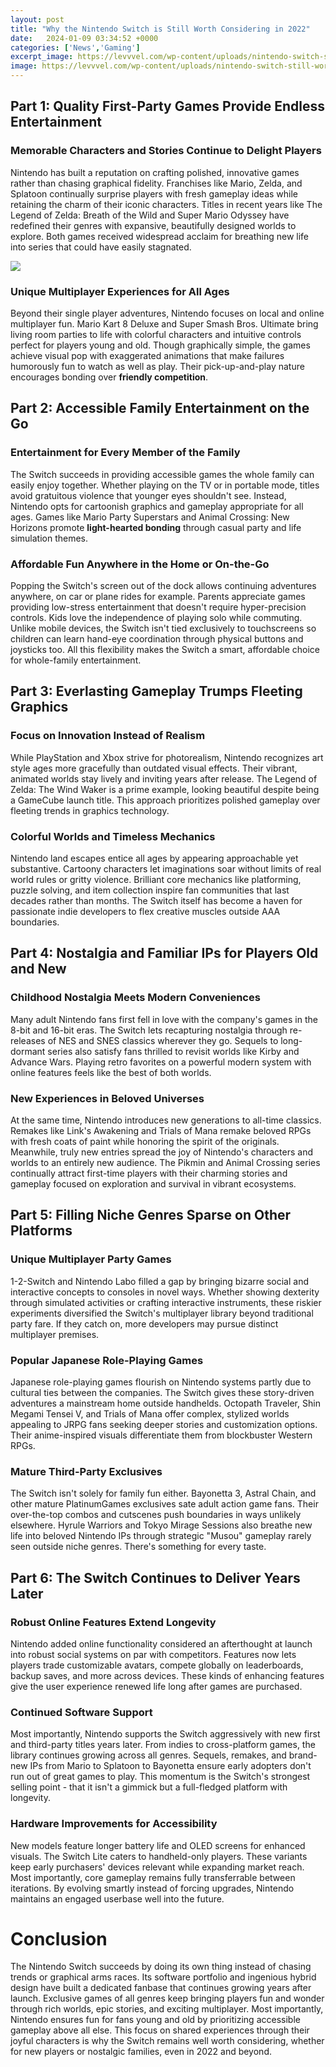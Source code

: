 ```yaml
---
layout: post
title: "Why the Nintendo Switch is Still Worth Considering in 2022"
date:   2024-01-09 03:34:52 +0000
categories: ['News','Gaming']
excerpt_image: https://levvvel.com/wp-content/uploads/nintendo-switch-still-worth-it-in-2020.jpg
image: https://levvvel.com/wp-content/uploads/nintendo-switch-still-worth-it-in-2020.jpg
---
```


## Part 1: Quality First-Party Games Provide Endless Entertainment
### **Memorable Characters and Stories Continue to Delight Players** 
Nintendo has built a reputation on crafting polished, innovative games rather than chasing graphical fidelity. Franchises like Mario, Zelda, and Splatoon continually surprise players with fresh gameplay ideas while retaining the charm of their iconic characters. Titles in recent years like The Legend of Zelda: Breath of the Wild and Super Mario Odyssey have redefined their genres with expansive, beautifully designed worlds to explore. Both games received widespread acclaim for breathing new life into series that could have easily stagnated.

![](https://levvvel.com/wp-content/uploads/nintendo-switch-still-worth-it-in-2020.jpg)
### **Unique Multiplayer Experiences for All Ages**
Beyond their single player adventures, Nintendo focuses on local and online multiplayer fun. Mario Kart 8 Deluxe and Super Smash Bros. Ultimate bring living room parties to life with colorful characters and intuitive controls perfect for players young and old. Though graphically simple, the games achieve visual pop with exaggerated animations that make failures humorously fun to watch as well as play. Their pick-up-and-play nature encourages bonding over **friendly competition**.
## Part 2: Accessible Family Entertainment on the Go
### **Entertainment for Every Member of the Family**
The Switch succeeds in providing accessible games the whole family can easily enjoy together. Whether playing on the TV or in portable mode, titles avoid gratuitous violence that younger eyes shouldn't see. Instead, Nintendo opts for cartoonish graphics and gameplay appropriate for all ages. Games like Mario Party Superstars and Animal Crossing: New Horizons promote **light-hearted bonding** through casual party and life simulation themes.
### **Affordable Fun Anywhere in the Home or On-the-Go** 
Popping the Switch's screen out of the dock allows continuing adventures anywhere, on car or plane rides for example. Parents appreciate games providing low-stress entertainment that doesn't require hyper-precision controls. Kids love the independence of playing solo while commuting. Unlike mobile devices, the Switch isn't tied exclusively to touchscreens so children can learn hand-eye coordination through physical buttons and joysticks too. All this flexibility makes the Switch a smart, affordable choice for whole-family entertainment.
## Part 3: Everlasting Gameplay Trumps Fleeting Graphics 
### **Focus on Innovation Instead of Realism**
While PlayStation and Xbox strive for photorealism, Nintendo recognizes art style ages more gracefully than outdated visual effects. Their vibrant, animated worlds stay lively and inviting years after release. The Legend of Zelda: The Wind Waker is a prime example, looking beautiful despite being a GameCube launch title. This approach prioritizes polished gameplay over fleeting trends in graphics technology.
### **Colorful Worlds and Timeless Mechanics** 
Nintendo land escapes entice all ages by appearing approachable yet substantive. Cartoony characters let imaginations soar without limits of real world rules or gritty violence. Brilliant core mechanics like platforming, puzzle solving, and item collection inspire fan communities that last decades rather than months. The Switch itself has become a haven for passionate indie developers to flex creative muscles outside AAA boundaries.
## Part 4: Nostalgia and Familiar IPs for Players Old and New
### **Childhood Nostalgia Meets Modern Conveniences**
Many adult Nintendo fans first fell in love with the company's games in the 8-bit and 16-bit eras. The Switch lets recapturing nostalgia through re-releases of NES and SNES classics wherever they go. Sequels to long-dormant series also satisfy fans thrilled to revisit worlds like Kirby and Advance Wars. Playing retro favorites on a powerful modern system with online features feels like the best of both worlds. 
### **New Experiences in Beloved Universes**
At the same time, Nintendo introduces new generations to all-time classics. Remakes like Link's Awakening and Trials of Mana remake beloved RPGs with fresh coats of paint while honoring the spirit of the originals. Meanwhile, truly new entries spread the joy of Nintendo's characters and worlds to an entirely new audience. The Pikmin and Animal Crossing series continually attract first-time players with their charming stories and gameplay focused on exploration and survival in vibrant ecosystems.
## Part 5: Filling Niche Genres Sparse on Other Platforms
### **Unique Multiplayer Party Games**
1-2-Switch and Nintendo Labo filled a gap by bringing bizarre social and interactive concepts to consoles in novel ways. Whether showing dexterity through simulated activities or crafting interactive instruments, these riskier experiments diversified the Switch's multiplayer library beyond traditional party fare. If they catch on, more developers may pursue distinct multiplayer premises. 
### **Popular Japanese Role-Playing Games**
Japanese role-playing games flourish on Nintendo systems partly due to cultural ties between the companies. The Switch gives these story-driven adventures a mainstream home outside handhelds. Octopath Traveler, Shin Megami Tensei V, and Trials of Mana offer complex, stylized worlds appealing to JRPG fans seeking deeper stories and customization options. Their anime-inspired visuals differentiate them from blockbuster Western RPGs.
### **Mature Third-Party Exclusives**
The Switch isn't solely for family fun either. Bayonetta 3, Astral Chain, and other mature PlatinumGames exclusives sate adult action game fans. Their over-the-top combos and cutscenes push boundaries in ways unlikely elsewhere. Hyrule Warriors and Tokyo Mirage Sessions also breathe new life into beloved Nintendo IPs through strategic "Musou" gameplay rarely seen outside niche genres. There's something for every taste.
## Part 6: The Switch Continues to Deliver Years Later  
### **Robust Online Features Extend Longevity** 
Nintendo added online functionality considered an afterthought at launch into robust social systems on par with competitors. Features now lets players trade customizable avatars, compete globally on leaderboards, backup saves, and more across devices. These kinds of enhancing features give the user experience renewed life long after games are purchased.
### **Continued Software Support**
Most importantly, Nintendo supports the Switch aggressively with new first and third-party titles years later. From indies to cross-platform games, the library continues growing across all genres. Sequels, remakes, and brand-new IPs from Mario to Splatoon to Bayonetta ensure early adopters don't run out of great games to play. This momentum is the Switch's strongest selling point - that it isn't a gimmick but a full-fledged platform with longevity.
### **Hardware Improvements for Accessibility** 
New models feature longer battery life and OLED screens for enhanced visuals. The Switch Lite caters to handheld-only players. These variants keep early purchasers' devices relevant while expanding market reach. Most importantly, core gameplay remains fully transferrable between iterations. By evolving smartly instead of forcing upgrades, Nintendo maintains an engaged userbase well into the future.
# Conclusion
The Nintendo Switch succeeds by doing its own thing instead of chasing trends or graphical arms races. Its software portfolio and ingenious hybrid design have built a dedicated fanbase that continues growing years after launch. Exclusive games of all genres keep bringing players fun and wonder through rich worlds, epic stories, and exciting multiplayer. Most importantly, Nintendo ensures fun for fans young and old by prioritizing accessible gameplay above all else. This focus on shared experiences through their joyful characters is why the Switch remains well worth considering, whether for new players or nostalgic families, even in 2022 and beyond.